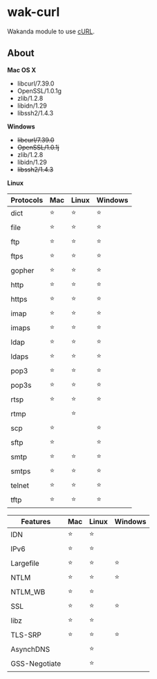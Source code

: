wak-curl
========

Wakanda module to use [cURL](http://curl.haxx.se).

About
-----
**Mac OS X**

* libcurl/7.39.0
* OpenSSL/1.0.1g 
* zlib/1.2.8 
* libidn/1.29 
* libssh2/1.4.3
 
**Windows**

* ~~libcurl/7.39.0~~ 
* ~~OpenSSL/1.0.1j~~
* zlib/1.2.8
* libidn/1.29
* ~~libssh2/1.4.3~~

**Linux**



Protocols|Mac|Linux|Windows
---------|---|-----|-------
dict|⭐️|⭐️|⭐️
file|⭐️|⭐️|⭐️
ftp|⭐️|⭐️|⭐️
ftps|⭐️|⭐️|⭐️
gopher|⭐️|⭐️|⭐️
http|⭐️|⭐️|⭐️
https|⭐️|⭐️|⭐️
imap|⭐️|⭐️|⭐️
imaps|⭐️|⭐️|⭐️
ldap|⭐️|⭐️|⭐️
ldaps|⭐️|⭐️|⭐️
pop3|⭐️|⭐️|⭐️
pop3s|⭐️|⭐️|⭐️
rtsp|⭐️|⭐️|⭐️
rtmp| |⭐️|
scp|⭐️||⭐️
sftp|⭐️||⭐️
smtp|⭐️|⭐️|⭐️
smtps|⭐️|⭐️|⭐️
telnet|⭐️|⭐️|⭐️
tftp|⭐️|⭐️|⭐️

Features|Mac|Linux|Windows
--------|---|-----|-------
IDN|⭐️|⭐️
IPv6|⭐️|⭐️
Largefile|⭐️|⭐️|⭐️
NTLM|⭐️|⭐️|⭐️
NTLM_WB|⭐️|⭐️
SSL|⭐️|⭐️|⭐️
libz|⭐️|⭐️
TLS-SRP|⭐️|⭐️|⭐️
AsynchDNS||⭐️
GSS-Negotiate||⭐️
